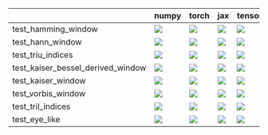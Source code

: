|                                   | numpy                                                                                                                                                                              | torch                                                                                                                                                                              | jax                                                                                                                                                                                | tensorflow                                                                                                                                                                         |
|:----------------------------------|:-----------------------------------------------------------------------------------------------------------------------------------------------------------------------------------|:-----------------------------------------------------------------------------------------------------------------------------------------------------------------------------------|:-----------------------------------------------------------------------------------------------------------------------------------------------------------------------------------|:-----------------------------------------------------------------------------------------------------------------------------------------------------------------------------------|
| test_hamming_window               | <a href="https://github.com/unifyai/ivy/actions/runs/4522614078/jobs/7965199905" rel="noopener noreferrer" target="_blank"><img src=https://img.shields.io/badge/-failure-red></a> | <a href="https://github.com/unifyai/ivy/actions/runs/4522614078/jobs/7965199905" rel="noopener noreferrer" target="_blank"><img src=https://img.shields.io/badge/-failure-red></a> | <a href="https://github.com/unifyai/ivy/actions/runs/4522614078/jobs/7965199905" rel="noopener noreferrer" target="_blank"><img src=https://img.shields.io/badge/-failure-red></a> | <a href="https://github.com/unifyai/ivy/actions/runs/4522614078/jobs/7965199905" rel="noopener noreferrer" target="_blank"><img src=https://img.shields.io/badge/-failure-red></a> |
| test_hann_window                  | <a href="https://github.com/unifyai/ivy/actions/runs/4522614078/jobs/7965199905" rel="noopener noreferrer" target="_blank"><img src=https://img.shields.io/badge/-failure-red></a> | <a href="https://github.com/unifyai/ivy/actions/runs/4522614078/jobs/7965199905" rel="noopener noreferrer" target="_blank"><img src=https://img.shields.io/badge/-failure-red></a> | <a href="https://github.com/unifyai/ivy/actions/runs/4522614078/jobs/7965199905" rel="noopener noreferrer" target="_blank"><img src=https://img.shields.io/badge/-failure-red></a> | <a href="https://github.com/unifyai/ivy/actions/runs/4522614078/jobs/7965199905" rel="noopener noreferrer" target="_blank"><img src=https://img.shields.io/badge/-failure-red></a> |
| test_triu_indices                 | <a href="https://github.com/unifyai/ivy/actions/runs/4522614078/jobs/7965199905" rel="noopener noreferrer" target="_blank"><img src=https://img.shields.io/badge/-failure-red></a> | <a href="https://github.com/unifyai/ivy/actions/runs/4528451268/jobs/7975231346" rel="noopener noreferrer" target="_blank"><img src=https://img.shields.io/badge/-failure-red></a> | <a href="https://github.com/unifyai/ivy/actions/runs/4522614078/jobs/7965199905" rel="noopener noreferrer" target="_blank"><img src=https://img.shields.io/badge/-failure-red></a> | <a href="https://github.com/unifyai/ivy/actions/runs/4522614078/jobs/7965199905" rel="noopener noreferrer" target="_blank"><img src=https://img.shields.io/badge/-failure-red></a> |
| test_kaiser_bessel_derived_window | <a href="https://github.com/unifyai/ivy/actions/runs/4522614078/jobs/7965199905" rel="noopener noreferrer" target="_blank"><img src=https://img.shields.io/badge/-failure-red></a> | <a href="https://github.com/unifyai/ivy/actions/runs/4522614078/jobs/7965199905" rel="noopener noreferrer" target="_blank"><img src=https://img.shields.io/badge/-failure-red></a> | <a href="https://github.com/unifyai/ivy/actions/runs/4522614078/jobs/7965199905" rel="noopener noreferrer" target="_blank"><img src=https://img.shields.io/badge/-failure-red></a> | <a href="https://github.com/unifyai/ivy/actions/runs/4522614078/jobs/7965199905" rel="noopener noreferrer" target="_blank"><img src=https://img.shields.io/badge/-failure-red></a> |
| test_kaiser_window                | <a href="https://github.com/unifyai/ivy/actions/runs/4522614078/jobs/7965199905" rel="noopener noreferrer" target="_blank"><img src=https://img.shields.io/badge/-failure-red></a> | <a href="https://github.com/unifyai/ivy/actions/runs/4522614078/jobs/7965199905" rel="noopener noreferrer" target="_blank"><img src=https://img.shields.io/badge/-failure-red></a> | <a href="https://github.com/unifyai/ivy/actions/runs/4522614078/jobs/7965199905" rel="noopener noreferrer" target="_blank"><img src=https://img.shields.io/badge/-failure-red></a> | <a href="https://github.com/unifyai/ivy/actions/runs/4522614078/jobs/7965199905" rel="noopener noreferrer" target="_blank"><img src=https://img.shields.io/badge/-failure-red></a> |
| test_vorbis_window                | <a href="https://github.com/unifyai/ivy/actions/runs/4522614078/jobs/7965199905" rel="noopener noreferrer" target="_blank"><img src=https://img.shields.io/badge/-failure-red></a> | <a href="https://github.com/unifyai/ivy/actions/runs/4522614078/jobs/7965199905" rel="noopener noreferrer" target="_blank"><img src=https://img.shields.io/badge/-failure-red></a> | <a href="https://github.com/unifyai/ivy/actions/runs/4522614078/jobs/7965199905" rel="noopener noreferrer" target="_blank"><img src=https://img.shields.io/badge/-failure-red></a> | <a href="https://github.com/unifyai/ivy/actions/runs/4522614078/jobs/7965199905" rel="noopener noreferrer" target="_blank"><img src=https://img.shields.io/badge/-failure-red></a> |
| test_tril_indices                 | <a href="https://github.com/unifyai/ivy/actions/runs/4522614078/jobs/7965199905" rel="noopener noreferrer" target="_blank"><img src=https://img.shields.io/badge/-failure-red></a> | <a href="https://github.com/unifyai/ivy/actions/runs/4522614078/jobs/7965199905" rel="noopener noreferrer" target="_blank"><img src=https://img.shields.io/badge/-failure-red></a> | <a href="https://github.com/unifyai/ivy/actions/runs/4522614078/jobs/7965199905" rel="noopener noreferrer" target="_blank"><img src=https://img.shields.io/badge/-failure-red></a> | <a href="https://github.com/unifyai/ivy/actions/runs/4522614078/jobs/7965199905" rel="noopener noreferrer" target="_blank"><img src=https://img.shields.io/badge/-failure-red></a> |
| test_eye_like                     | <a href="https://github.com/unifyai/ivy/actions/runs/4522614078/jobs/7965199905" rel="noopener noreferrer" target="_blank"><img src=https://img.shields.io/badge/-failure-red></a> | <a href="https://github.com/unifyai/ivy/actions/runs/4522614078/jobs/7965199905" rel="noopener noreferrer" target="_blank"><img src=https://img.shields.io/badge/-failure-red></a> | <a href="https://github.com/unifyai/ivy/actions/runs/4522614078/jobs/7965199905" rel="noopener noreferrer" target="_blank"><img src=https://img.shields.io/badge/-failure-red></a> | <a href="https://github.com/unifyai/ivy/actions/runs/4522614078/jobs/7965199905" rel="noopener noreferrer" target="_blank"><img src=https://img.shields.io/badge/-failure-red></a> |